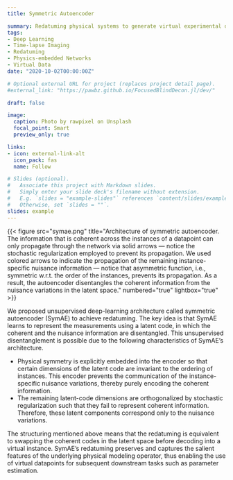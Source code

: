 ```yaml
---
title: Symmetric Autoencoder

summary: Redatuming physical systems to generate virtual experimental data.
tags:
- Deep Learning 
- Time-lapse Imaging
- Redatuming
- Physics-embedded Networks
- Virtual Data
date: "2020-10-02T00:00:00Z"

# Optional external URL for project (replaces project detail page).
#external_link: "https://pawbz.github.io/FocusedBlindDecon.jl/dev/"

draft: false

image:
  caption: Photo by rawpixel on Unsplash
  focal_point: Smart
  preview_only: true

links:
- icon: external-link-alt
  icon_pack: fas
  name: Follow

# Slides (optional).
#   Associate this project with Markdown slides.
#   Simply enter your slide deck's filename without extension.
#   E.g. `slides = "example-slides"` references `content/slides/example-slides.md`.
#   Otherwise, set `slides = ""`.
slides: example
---
```


{{< figure src="symae.png" title="Architecture of symmetric autoencoder.  The information that is coherent across the instances of a datapoint can only propagate through the network via solid arrows — notice the stochastic regularization employed to prevent its propagation. We used colored arrows to indicate the propagation of the remaining instance-specific nuisance information — notice that asymmetric function, i.e., symmetric w.r.t.  the order of the instances, prevents its propagation.  As a result, the autoencoder disentangles the coherent information from the nuisance variations in the latent space." numbered="true" lightbox="true" >}}

We proposed unsupervised deep-learning architecture called symmetric autoencoder (SymAE) to achieve
redatuming. The key idea is that SymAE learns to represent the measurements using a latent code, in which
the coherent and the nuisance information are disentangled. This unsupervised disentanglement is possible due
to the following characteristics of SymAE’s architecture.
* Physical symmetry is explicitly embedded into the encoder so that certain dimensions of the latent code are
invariant to the ordering of instances. This encoder prevents the communication of the instance-specific nuisance
variations, thereby purely encoding the coherent information. 
* The remaining latent-code dimensions are orthogonalized by stochastic regularization such that they
fail to represent coherent information. Therefore, these
latent components correspond only to the nuisance variations. 

The structuring mentioned above means that
the redatuming is equivalent to swapping the coherent
codes in the latent space before decoding into a virtual
instance. SymAE’s redatuming preserves and captures the salient features of
the underlying physical modeling operator, thus enabling the use of virtual datapoints for subsequent downstream
tasks such as parameter estimation.




